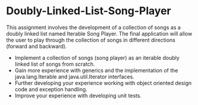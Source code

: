 # Doubly-Linked-List-Song-Player

This assignment involves the development of a collection of songs as a doubly linked list named
Iterable Song Player. The final application will allow the user to play through the collection
of songs in different directions (forward and backward). 

* Implement a collection of songs (song player) as an iterable doubly linked list of songs from scratch.
* Gain more experience with generics and the implementation of the java.lang.Iterable and java.util.Iterator interfaces.
* Further developing your experience working with object oriented design code and exception handling.
* Improve your experience with developing unit tests.

